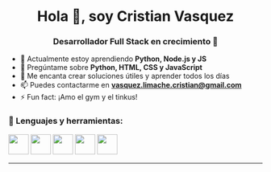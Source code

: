 <h1 align="center">Hola 👋, soy Cristian Vasquez</h1>
<h3 align="center">Desarrollador Full Stack en crecimiento 🚀</h3>

- 🌱 Actualmente estoy aprendiendo **Python, Node.js y JS**
- 💬 Pregúntame sobre **Python, HTML, CSS y JavaScript**
- 🧠 Me encanta crear soluciones útiles y aprender todos los días
- 📫 Puedes contactarme en **vasquez.limache.cristian@gmail.com**
- ⚡ Fun fact: ¡Amo el gym y el tinkus!

<h3>🔧 Lenguajes y herramientas:</h3>

<p align="left">
  <img src="https://cdn.jsdelivr.net/gh/devicons/devicon/icons/python/python-original.svg" width="40" />
  <img src="https://cdn.jsdelivr.net/gh/devicons/devicon/icons/javascript/javascript-original.svg" width="40" />
  <img src="https://cdn.jsdelivr.net/gh/devicons/devicon/icons/react/react-original.svg" width="40" />
  <img src="https://cdn.jsdelivr.net/gh/devicons/devicon/icons/nodejs/nodejs-original.svg" width="40" />
  <img src="https://cdn.jsdelivr.net/gh/devicons/devicon/icons/postgresql/postgresql-original.svg" width="40" />
</p>

---